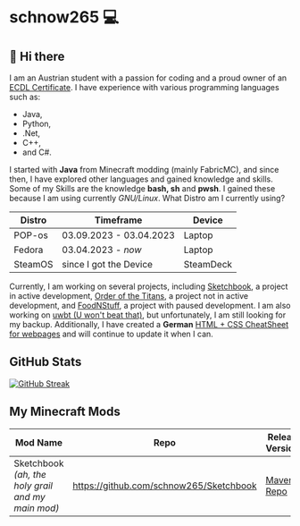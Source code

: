 # schnow265 💻

## 👋 Hi there

I am an Austrian student with a passion for coding and a proud owner of an [ECDL Certificate](https://icdl.org/). I have experience with various programming languages such as:
* Java, 
* Python, 
* .Net, 
* C++, 
* and C#.  

I started with __Java__ from Minecraft modding (mainly FabricMC), and since then, I have explored other languages and gained knowledge and skills. Some of my Skills are the knowledge __bash, sh__ and __pwsh__. I gained these because I am using currently _GNU/Linux_. What Distro am I currently using? 

| Distro | Timeframe | Device |
| --- | --- | --- |
| POP-os| 03.09.2023 - 03.04.2023 | Laptop |
| Fedora | 03.04.2023 - _now_ | Laptop |
| SteamOS | since I got the Device | SteamDeck |

Currently, I am working on several projects, including [Sketchbook](https://github.com/schnow265/Sketchbook/), a project in active development, [Order of the Titans](https://github.com/schnow265/Order-of-the-Titans), a project not in active development, and [FoodNStuff](https://github.com/schnow265/foodnstuff), a project with paused development. I am also working on [uwbt (U won't beat that)](https://github.com/schnow265/uwbt), but unfortunately, I am still looking for my backup. Additionally, I have created a __German__ [HTML + CSS CheatSheet for webpages](https://github.com/schnow265/Cheat-sheet-of-Webpages) and will continue to update it when I can.

##  GitHub Stats
[![GitHub Streak](https://streak-stats.demolab.com?user=schnow265&theme=ocean-gradient&hide_border=true&border_radius=5&date_format=j%20M%5B%20Y%5D&mode=weekly)](https://git.io/streak-stats)

## My Minecraft Mods

| Mod Name | Repo | Release Versions | Snapshots | Modrinth |
| --- | --- | --- | --- | --- |
| Sketchbook _(ah, the holy grail and my main mod)_ | https://github.com/schnow265/Sketchbook | [Maven Repo](https://github.com/schnow265/Sketchbook/packages/1838831) | [Maven Repo](https://github.com/schnow265/Sketchbook/packages/1839523) | https://modrinth.com/mod/sketchbook |
